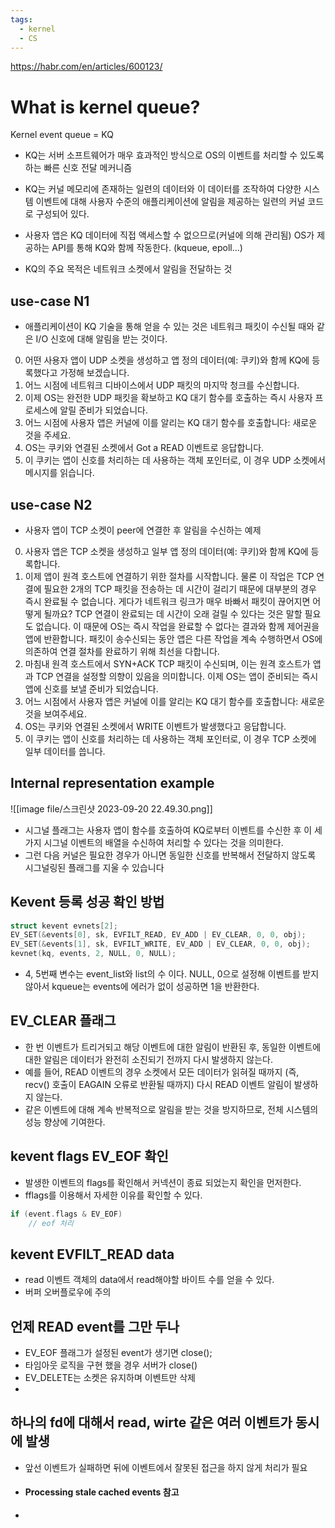 ```yaml
---
tags:
  - kernel
  - CS
---
```

https://habr.com/en/articles/600123/
# What is kernel queue?
Kernel event queue = KQ

- KQ는 서버 소프트웨어가 매우 효과적인 방식으로 OS의 이벤트를 처리할 수 있도록 하는 빠른 신호 전달 메커니즘

- KQ는 커널 메모리에 존재하는 일련의 데이터와 이 데이터를 조작하여 다양한 시스템 이벤트에 대해 사용자 수준의 애플리케이션에 알림을 제공하는 일련의 커널 코드로 구성되어 있다.

- 사용자 앱은 KQ 데이터에 직접 액세스할 수 없으므로(커널에 의해 관리됨) OS가 제공하는 API를 통해 KQ와 함께 작동한다. (kqueue, epoll...)

- KQ의 주요 목적은 네트워크 소켓에서 알림을 전달하는 것

## use-case N1
- 애플리케이션이 KQ 기술을 통해 얻을 수 있는 것은 네트워크 패킷이 수신될 때와 같은 I/O 신호에 대해 알림을 받는 것이다.

0. 어떤 사용자 앱이 UDP 소켓을 생성하고 앱 정의 데이터(예: 쿠키)와 함께 KQ에 등록했다고 가정해 보겠습니다.
1. 어느 시점에 네트워크 디바이스에서 UDP 패킷의 마지막 청크를 수신합니다.
2. 이제 OS는 완전한 UDP 패킷을 확보하고 KQ 대기 함수를 호출하는 즉시 사용자 프로세스에 알릴 준비가 되었습니다.
3. 어느 시점에 사용자 앱은 커널에 이를 알리는 KQ 대기 함수를 호출합니다: 새로운 것을 주세요.
4. OS는 쿠키와 연결된 소켓에서 Got a READ 이벤트로 응답합니다.
5. 이 쿠키는 앱이 신호를 처리하는 데 사용하는 객체 포인터로, 이 경우 UDP 소켓에서 메시지를 읽습니다.

## use-case N2
- 사용자 앱이 TCP 소켓이 peer에 연결한 후 알림을 수신하는 예제

0. 사용자 앱은 TCP 소켓을 생성하고 일부 앱 정의 데이터(예: 쿠키)와 함께 KQ에 등록합니다.
1. 이제 앱이 원격 호스트에 연결하기 위한 절차를 시작합니다. 물론 이 작업은 TCP 연결에 필요한 2개의 TCP 패킷을 전송하는 데 시간이 걸리기 때문에 대부분의 경우 즉시 완료될 수 없습니다. 게다가 네트워크 링크가 매우 바빠서 패킷이 끊어지면 어떻게 될까요? TCP 연결이 완료되는 데 시간이 오래 걸릴 수 있다는 것은 말할 필요도 없습니다. 이 때문에 OS는 즉시 작업을 완료할 수 없다는 결과와 함께 제어권을 앱에 반환합니다. 패킷이 송수신되는 동안 앱은 다른 작업을 계속 수행하면서 OS에 의존하여 연결 절차를 완료하기 위해 최선을 다합니다.
2. 마침내 원격 호스트에서 SYN+ACK TCP 패킷이 수신되며, 이는 원격 호스트가 앱과 TCP 연결을 설정할 의향이 있음을 의미합니다. 이제 OS는 앱이 준비되는 즉시 앱에 신호를 보낼 준비가 되었습니다.
3. 어느 시점에서 사용자 앱은 커널에 이를 알리는 KQ 대기 함수를 호출합니다: 새로운 것을 보여주세요.
4. OS는 쿠키와 연결된 소켓에서 WRITE 이벤트가 발생했다고 응답합니다.
5. 이 쿠키는 앱이 신호를 처리하는 데 사용하는 객체 포인터로, 이 경우 TCP 소켓에 일부 데이터를 씁니다.
## Internal representation example
![[image file/스크린샷 2023-09-20 22.49.30.png]]
- 시그널 플래그는 사용자 앱이 함수를 호출하여 KQ로부터 이벤트를 수신한 후 이 세 가지 시그널 이벤트의 배열을 수신하여 처리할 수 있다는 것을 의미한다.
- 그런 다음 커널은 필요한 경우가 아니면 동일한 신호를 반복해서 전달하지 않도록 시그널링된 플래그를 지울 수 있습니다

## Kevent 등록 성공 확인 방법
```cpp
struct kevent evnets[2];
EV_SET(&events[0], sk, EVFILT_READ, EV_ADD | EV_CLEAR, 0, 0, obj);
EV_SET(&events[1], sk, EVFILT_WRITE, EV_ADD | EV_CLEAR, 0, 0, obj);
kevnet(kq, events, 2, NULL, 0, NULL);
```
- 4, 5번째 변수는 event_list와 list의 수 이다. NULL, 0으로 설정해 이벤트를 받지 않아서 kqueue는 events에 에러가 없이 성공하면 1을 반환한다.

## EV_CLEAR 플래그
- 한 번 이벤트가 트리거되고 해당 이벤트에 대한 알림이 반환된 후, 동일한 이벤트에 대한 알림은 데이터가 완전히 소진되기 전까지 다시 발생하지 않는다.
- 예를 들어, READ 이벤트의 경우 소켓에서 모든 데이터가 읽혀질 때까지 (즉, recv() 호출이 EAGAIN 오류로 반환될 때까지) 다시 READ 이벤트 알림이 발생하지 않는다.
- 같은 이벤트에 대해 계속 반복적으로 알림을 받는 것을 방지하므로, 전체 시스템의 성능 향상에 기여한다.
## kevent flags EV_EOF 확인
- 발생한 이벤트의 flags를 확인해서 커넥션이 종료 되었는지 확인을 먼저한다.
- fflags를 이용해서 자세한 이유를 확인할 수 있다.
```cpp
if (event.flags & EV_EOF)
	// eof 처리
```
## kevent EVFILT_READ data
- read 이벤트 객체의 data에서 read해야할 바이트 수를 얻을 수 있다.
- 버퍼 오버플로우에 주의
## 언제 READ event를 그만 두나
- EV_EOF 플래그가 설정된 event가 생기면 close();
- 타임아웃 로직을 구현 했을 경우 서버가 close()
- EV_DELETE는 소켓은 유지하며 이벤트만 삭제
- 

## 하나의 fd에 대해서 read, wirte 같은 여러 이벤트가 동시에 발생
- 앞선 이벤트가 실패하면 뒤에 이벤트에서 잘못된 접근을 하지 않게 처리가 필요
- #### Processing stale cached events 참고
- 